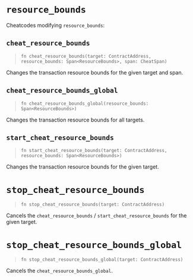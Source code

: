 # `resource_bounds`

Cheatcodes modifying `resource_bounds`:

## `cheat_resource_bounds`
> `fn cheat_resource_bounds(target: ContractAddress, resource_bounds: Span<ResourceBounds>, span: CheatSpan)`

Changes the transaction resource bounds for the given target and span.

## `cheat_resource_bounds_global`
> `fn cheat_resource_bounds_global(resource_bounds: Span<ResourceBounds>)`

Changes the transaction resource bounds for all targets.

## `start_cheat_resource_bounds`
> `fn start_cheat_resource_bounds(target: ContractAddress, resource_bounds: Span<ResourceBounds>)`

Changes the transaction resource bounds for the given target.

# `stop_cheat_resource_bounds`
> `fn stop_cheat_resource_bounds(target: ContractAddress)`

Cancels the `cheat_resource_bounds` / `start_cheat_resource_bounds` for the given target.

# `stop_cheat_resource_bounds_global`
> `fn stop_cheat_resource_bounds_global(target: ContractAddress)`

Cancels the `cheat_resource_bounds_global`.
